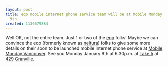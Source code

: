 ```yaml
---
layout: post
title: eqo mobile internet phone service team will be at Mobile Monday Vancouver January
  9th
created: 1136679884
---
```

<p>Well OK, not the entire team. Just 1 or two of the <a href="http://www.eqo.com/">eqo</a> folks! Maybe we can convince the eqo (formerly known as <a href="http://neltura.com/">neltura</a>) folks to give some more details on their soon to be launched mobile internet phone service at <a href="http://momovan.org/?p=2">Mobile Monday Vancouver</a>. See you Monday January 9th at 6:30p.m. at <a href="http://www.take5cafe.com/index.html">Take 5</a> at <a href="http://www.google.com/local?hl=en&amp;q=take+5&amp;near=Vancouver%2C+BC%2C+Canada&amp;btnG=Search">429 Granville</a>.</p>
